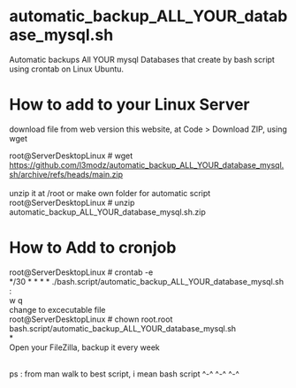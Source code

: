 # automatic_backup_ALL_YOUR_database_mysql.sh
Automatic backups All YOUR mysql Databases that create by bash script using crontab on Linux Ubuntu.
# How to add to your Linux Server
download file from web version this website, at Code > Download ZIP, using wget

root@ServerDesktopLinux # wget https://github.com/l3modz/automatic_backup_ALL_YOUR_database_mysql.sh/archive/refs/heads/main.zip
<br /><br />unzip it at /root or make own folder for automatic script
<br />root@ServerDesktopLinux # unzip automatic_backup_ALL_YOUR_database_mysql.sh.zip

# How to Add to cronjob
root@ServerDesktopLinux # crontab -e
<br />*/30 * * * * ./bash.script/automatic_backup_ALL_YOUR_database_mysql.sh
<br />: 
<br />w q
<br />change to excecutable file<br />root@ServerDesktopLinux # chown root.root bash.script/automatic_backup_ALL_YOUR_database_mysql.sh<br />
*<br />
Open your FileZilla, backup it every week
<br /><br />

ps : from man walk to best script, i mean bash script ^-^ ^-^ ^-^
